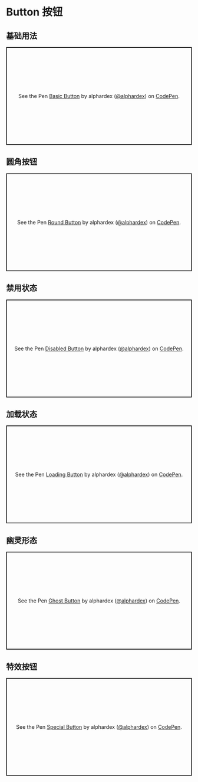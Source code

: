 # Button 按钮

## 基础用法

<p class="codepen" data-height="265" data-theme-id="dark" data-default-tab="html,result" data-user="alphardex" data-slug-hash="Jjdebqd" style="height: 265px; box-sizing: border-box; display: flex; align-items: center; justify-content: center; border: 2px solid; margin: 1em 0; padding: 1em;" data-pen-title="Basic Button">
  <span>See the Pen <a href="https://codepen.io/alphardex/pen/Jjdebqd">
  Basic Button</a> by alphardex (<a href="https://codepen.io/alphardex">@alphardex</a>)
  on <a href="https://codepen.io">CodePen</a>.</span>
</p>
<script async src="https://static.codepen.io/assets/embed/ei.js"></script>

## 圆角按钮

<p class="codepen" data-height="265" data-theme-id="dark" data-default-tab="html,result" data-user="alphardex" data-slug-hash="zYGMoVO" style="height: 265px; box-sizing: border-box; display: flex; align-items: center; justify-content: center; border: 2px solid; margin: 1em 0; padding: 1em;" data-pen-title="Round Button">
  <span>See the Pen <a href="https://codepen.io/alphardex/pen/zYGMoVO">
  Round Button</a> by alphardex (<a href="https://codepen.io/alphardex">@alphardex</a>)
  on <a href="https://codepen.io">CodePen</a>.</span>
</p>
<script async src="https://static.codepen.io/assets/embed/ei.js"></script>

## 禁用状态

<p class="codepen" data-height="265" data-theme-id="dark" data-default-tab="css,result" data-user="alphardex" data-slug-hash="qBdQqeb" style="height: 265px; box-sizing: border-box; display: flex; align-items: center; justify-content: center; border: 2px solid; margin: 1em 0; padding: 1em;" data-pen-title="Disabled Button">
  <span>See the Pen <a href="https://codepen.io/alphardex/pen/qBdQqeb">
  Disabled Button</a> by alphardex (<a href="https://codepen.io/alphardex">@alphardex</a>)
  on <a href="https://codepen.io">CodePen</a>.</span>
</p>
<script async src="https://static.codepen.io/assets/embed/ei.js"></script>

## 加载状态

<p class="codepen" data-height="265" data-theme-id="dark" data-default-tab="css,result" data-user="alphardex" data-slug-hash="mdJQONw" style="height: 265px; box-sizing: border-box; display: flex; align-items: center; justify-content: center; border: 2px solid; margin: 1em 0; padding: 1em;" data-pen-title="Loading Button">
  <span>See the Pen <a href="https://codepen.io/alphardex/pen/mdJQONw">
  Loading Button</a> by alphardex (<a href="https://codepen.io/alphardex">@alphardex</a>)
  on <a href="https://codepen.io">CodePen</a>.</span>
</p>
<script async src="https://static.codepen.io/assets/embed/ei.js"></script>

## 幽灵形态

<p class="codepen" data-height="265" data-theme-id="dark" data-default-tab="css,result" data-user="alphardex" data-slug-hash="ZEGmBgZ" style="height: 265px; box-sizing: border-box; display: flex; align-items: center; justify-content: center; border: 2px solid; margin: 1em 0; padding: 1em;" data-pen-title="Ghost Button">
  <span>See the Pen <a href="https://codepen.io/alphardex/pen/ZEGmBgZ">
  Ghost Button</a> by alphardex (<a href="https://codepen.io/alphardex">@alphardex</a>)
  on <a href="https://codepen.io">CodePen</a>.</span>
</p>
<script async src="https://static.codepen.io/assets/embed/ei.js"></script>

## 特效按钮

<p class="codepen" data-height="265" data-theme-id="dark" data-default-tab="html,result" data-user="alphardex" data-slug-hash="NWqEdKz" style="height: 265px; box-sizing: border-box; display: flex; align-items: center; justify-content: center; border: 2px solid; margin: 1em 0; padding: 1em;" data-pen-title="Special Button">
  <span>See the Pen <a href="https://codepen.io/alphardex/pen/NWqEdKz">
  Special Button</a> by alphardex (<a href="https://codepen.io/alphardex">@alphardex</a>)
  on <a href="https://codepen.io">CodePen</a>.</span>
</p>
<script async src="https://static.codepen.io/assets/embed/ei.js"></script>

